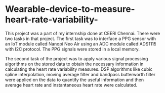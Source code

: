 # Wearable-device-to-measure-heart-rate-variability-

This project was a part of my internship done at CEERI Chennai. There were two tasks in that project. The first task was to interface a PPG sensor with an IoT module called Nanopi
Neo Air using an ADC module called ADS1115 with I2C protocol. The PPG signals were stored in a local memory.

The second task of the project was to apply various signal processing algorithms on the stored data to obtain the necessary information in calculating the heart rate variability 
measures. DSP algorithms like cubic spline interpolation, moving average filter and bandpass butterworth filter were applied on the data to quantify the useful information and 
then average heart rate and instantaneous heart rate were calculated.
